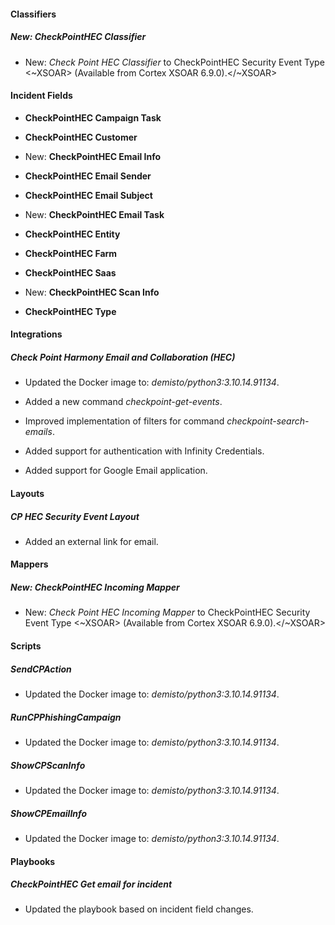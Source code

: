 
#### Classifiers

##### New: CheckPointHEC Classifier

- New: *Check Point HEC Classifier* to CheckPointHEC Security Event Type <~XSOAR> (Available from Cortex XSOAR 6.9.0).</~XSOAR>


#### Incident Fields

- **CheckPointHEC Campaign Task**

- **CheckPointHEC Customer**

- New: **CheckPointHEC Email Info**

- **CheckPointHEC Email Sender**

- **CheckPointHEC Email Subject**

- New: **CheckPointHEC Email Task**

- **CheckPointHEC Entity**

- **CheckPointHEC Farm**

- **CheckPointHEC Saas**

- New: **CheckPointHEC Scan Info**

- **CheckPointHEC Type**


#### Integrations

##### Check Point Harmony Email and Collaboration (HEC)
- Updated the Docker image to: *demisto/python3:3.10.14.91134*.

- Added a new command *checkpoint-get-events*.

- Improved implementation of filters for command *checkpoint-search-emails*.

- Added support for authentication with Infinity Credentials.

- Added support for Google Email application.


#### Layouts

##### CP HEC Security Event Layout

- Added an external link for email.


#### Mappers

##### New: CheckPointHEC Incoming Mapper

- New: *Check Point HEC Incoming Mapper* to CheckPointHEC Security Event Type <~XSOAR> (Available from Cortex XSOAR 6.9.0).</~XSOAR>


#### Scripts

##### SendCPAction
- Updated the Docker image to: *demisto/python3:3.10.14.91134*.


##### RunCPPhishingCampaign
- Updated the Docker image to: *demisto/python3:3.10.14.91134*.


##### ShowCPScanInfo
- Updated the Docker image to: *demisto/python3:3.10.14.91134*.


##### ShowCPEmailInfo
- Updated the Docker image to: *demisto/python3:3.10.14.91134*.


#### Playbooks

##### CheckPointHEC Get email for incident

- Updated the playbook based on incident field changes.

